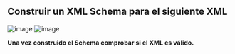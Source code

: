 ## Construir un XML Schema para el siguiente XML

![image](https://github.com/user-attachments/assets/afa1ee1e-7afb-48f3-aac0-b57f2d602157)
![image](https://github.com/user-attachments/assets/20c54fc8-4885-43d6-be9d-3ac1cb53b9e7)


**Una vez construido el Schema comprobar si el XML es válido.**
